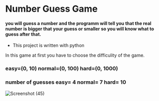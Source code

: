 # Number Guess Game

#### you will guess a number and the programm will tell you that the real number is bigger that your guess or smaller so you will know what to guess after that.

* This project is written with python

In this game at first you have to choose the difficulity of the game.

### easy=(0, 10)    normal=(0, 100)    hard=(0, 1000)

### number of guesses   easy= 4   normal= 7   hard= 10

![Screenshot (45)](https://user-images.githubusercontent.com/95845593/223327706-44a4e837-ae92-4800-9e7b-6f16ed3513ff.png)


